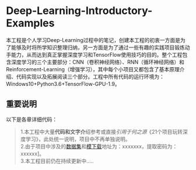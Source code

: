 # Deep-Learning-Introductory-Examples
本工程是个人学习Deep-Learning过程中的笔记，创建本工程的初衷一方面是为了能够及时将所学知识整理归纳，另一方面是为了通过一些有趣的实践项目锻炼动手能力，从而达到真正掌握深度学习和TensorFlow使用技巧的目的。整个工程包含深度学习的三个主要部分：CNN（卷积神经网络）、RNN（循环神经网络）和Reinforcement-Learning（增强学习），其中每个小项目又都包含了基本原理介绍、代码实现以及拓展阅读三个部分。工程中所有代码的运行环境为：Windows10+Python3.6+TensorFlow-GPU-1.9。

## 重要说明
以下是各章详细代码：  
>1.本工程中大量**代码和文字介**绍参考或直接*引用于何之源*《21个项目玩转深度学习》，此处统一说明，项目中不再单独说明。  
>2.由于项目中涉及的[数据集](https://github.com/Bosheng14/Deep-Learning-Introductory-Examples/tree/master/CNN/SoftMax%20Regression)和[模下载]()地址为：xxxxxxx，提取密码为：xxxxxx]。  
>3.本工程目前仍在持续更新中.....
